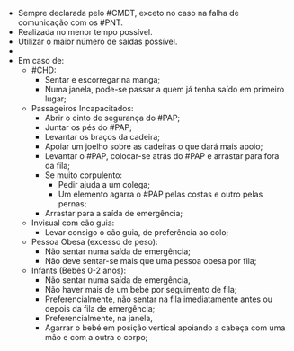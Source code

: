 - Sempre declarada pelo #CMDT, exceto no caso na falha de comunicação com os #PNT.
- Realizada no menor tempo possível.
- Utilizar o maior número de saídas possível.
-
- Em caso de:
	- #CHD:
		- Sentar e escorregar na manga;
		- Numa janela, pode-se passar a quem já tenha saído em primeiro lugar;
	- Passageiros Incapacitados:
		- Abrir o cinto de segurança do #PAP;
		- Juntar os pés do #PAP;
		- Levantar os braços da cadeira;
		- Apoiar um joelho sobre as cadeiras o que dará mais apoio;
		- Levantar o #PAP, colocar-se atrás do #PAP e arrastar para fora da fila;
		- Se muito corpulento:
			- Pedir ajuda a um colega;
			- Um elemento agarra o #PAP pelas costas e outro pelas pernas;
		- Arrastar para a saída de emergência;
	- Invisual com cão guia:
		- Levar consigo o cão guia, de preferência ao colo;
	- Pessoa Obesa (excesso de peso):
		- Não sentar numa saída de emergência;
		- Não deve sentar-se mais que uma pessoa obesa por fila;
	- Infants (Bebés 0-2 anos):
		- Não sentar numa saída de emergência,
		- Não haver mais de um bebé por seguimento de fila;
		- Preferencialmente, não sentar na fila imediatamente antes ou depois da fila de emergência;
		- Preferencialmente, na janela,
		- Agarrar o bebé em posição vertical apoiando a cabeça com uma mão e com a outra o corpo;